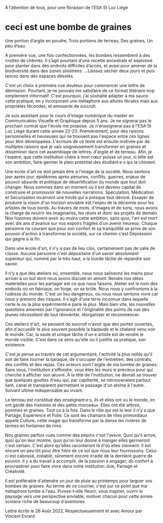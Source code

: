 À l’attention de tous, 
pour une floraison 
de l’ESA St Luc Liège

# ceci est une bombe de graines

Une portion d’argile en poudre,
Trois portions de terreau,
Des graines,
Un peu d’eau.

À première vue, une fois confectionnées, les bombes ressemblent à 
des crottes de chèvres. Il s’agit pourtant d'une recette ancestrale et 
explosive pour planter dans des endroits difficiles d’accès, et aussi pour 
amener de la biodiversité dans des zones sinistrées. 
...Laissez sécher deux jours et puis lancez dans des espaces désolés. 

C'est un choix à première vue douteux pour commencer une lettre de démission. 
Pourtant, je ne pouvais me satisfaire de ce format littéraire 
trop simplement informatif. C'est pourquoi, j'ai souhaité adapter 
à ma sauce cette pratique, en y incorporant une métaphore 
aux allures fécales mais aux propriétés fécondes, 
et amusante de surcroît. 

Je suis assistant pour le cours d'image numérique du master en Communication Visuelle et Graphique depuis 5 ans. Je ne signerai pas le prochain contrat que l'école me propose. Je n'enseignerai pas à l'ESA St Luc Liège durant cette année 22-23. 
Premièrement, pour des raisons personnelles et heureuses qui ne trouvent pas l'espace entre ces lignes pour être développées. L'écriture de ce texte est ensuite motivée par de multiples raisons que je vais soigneusement transformer en graines et disséminer dans cet assemblage de lettres, d'argile et de terreau. Afin, je l'espère, que cette institution chère à mon cœur puisse un jour, si telle est son ambition, faire germer le plein potentiel des étudiant·e·s qui la côtoient. 

Une école d'art ne doit jamais être à l'image de la société. Nous sentons jour après jour, épidémies après pénuries, conflits, guerres, enjeux de pouvoir absurde et politique de désertification du monde que tout doit changer. Nous sommes dans un moment où il est devenu capital de construire et promouvoir de nouvelles narrations. 
Spéculation, Médication et Sécurisation incarnent une trinité qui a presque tout dévoré. Essayer de produire la vision d'un horizon enviable est l'enjeu de la décennie pour les artistes de tous bords. Au travers de mots, d'images et de sons, nous avons la charge de nourrir les imaginaires, les rêves et donc les projets de demain. Nos histoires doivent avoir au moins cette ambition, sans quoi, l'art est mort avec dix ans d'avance sur nos espoirs fragiles d'un avenir heureux. Chaque personne ne courant que pour son confort et sa tranquillité se prive de son pouvoir d'action à transformer la société, sur ce chemin c'est Dépression qui gagne à la fin. 

Dans une école d'art, il n'y a pas de lieu clos, certainement pas de salle de classe. Aucune personne n'est dépositaire d'un savoir absolument supérieur qui, nommé par le très haut, a la lourde tâche de répandre son savoir. 

Il n'y a que des ateliers où, ensemble, nous nous salissons les mains pour arriver à un but dont nous avons discuté en amont. Rendre nos idées matérielles pour les partager est ce que nous faisons. Atelier est le nom des endroits où on fabrique, on forge, on se brûle. Nous nous y confrontons à la rudesse du monde. C'est un lieu dangereux, où nous nous sentons vivre car nous y prenons des risques. Il s'agit d'une terre inconnue dans laquelle certe le ou la plus expérimenté·e parle le plus. Mais bien vite, les nouvelles questions amenées par l'ignorance et l'originalité des points de vue des jeunes nécessitent de tout réinventer, réorganiser et recommencer. 

Ces ateliers d'art, ne peuvent de surcroît n'avoir que des portes ouvertes, afin d'accueillir le plus souvent possible la badaude et le chaland venu voir le monde. Car, la seule et unique tâche d'un·e artiste est de rendre le monde visible. C'est dans ce sens qu'elle ou il justifie sa pratique, son existence. 

C'est je pense au travers de cet argumentaire, l'activité la plus noble qu'il soit de faire tourner la baraque, de s'occuper de l'entretien, des contrats, des conflits et des repas. Ces acteurs sont l'argile de ma bombe de graines. Sans vous, l'institution s'effondre, vous êtes les murs si précieux pour qui cherche à afficher son œuvre. 
À la tête de l'institution, ne devrait se trouver que quelques gouttes d'eau qui, par capillarité, se retrouveraient partout liant, canal et transparent permettant le passage d'un atome à l'autre. Solvant ultime indispensable au vivant. 

Le terreau est constitué des enseignant·e·s, ils et elles ont vu le monde, en ont gardé des histoires et des petits morceaux. Elles ont été arbres, pommes et graines. Tout ça à la fois. Dans le rôle qui est le leur il n'y a que Partage, Expérience et Folie. Ce sont les chamans de rites primordiaux appelé Culture, cette magie qui transforme par la danse les rivières de larmes en fontaines de rires.

Nos graines parfois vues comme des pépins c'est l'avenir. Quoi qu'il arrive, quoi qu'on leur montre, quoi qu'on leur donne à manger elles germeront c'est certain. C'est alors qu'elles raconteront là d'où elles viennent. 
Il est encore un peu tôt pour être fière de ce sol que nous leur fournissons. Celui-ci est cabossé, instable, sûrement encore irradié de la dernière guerre de pouvoir. 
Il y a du travail à accomplir, de la passion à engager, du confort à procrastiner pour faire vivre dans notre institution Joie, Partage et Créativité.
 
Il est préférable d'attendre un jour de pluie au printemps pour larguer vos bombes de graines. Au terme de ce courrier, c'est sur ce point que ma métaphore tombe à l'eau. 
Puisse-t-elle fleurir, vous inspirer, ouvrir le paysage vers une perspective enviable, motiver chacun pour cette année scolaire riche de beaucoup d'aventures.

Lettre écrite le 26 Août 2022,
Respectueusement et avec Amour 
par Vincent Evrard